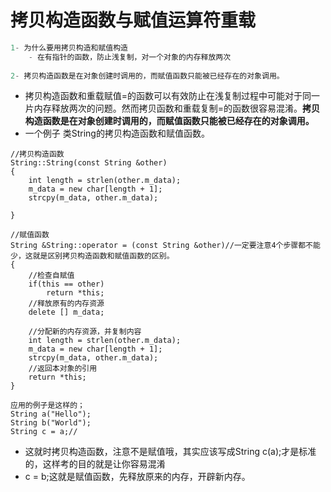 # 拷贝构造函数与赋值运算符重载



```cpp
1- 为什么要用拷贝构造和赋值构造
	- 在有指针的函数，防止浅复制，对一个对象的内存释放两次
	
2- 拷贝构造函数是在对象创建时调用的，而赋值函数只能被已经存在的对象调用。

```





- 拷贝构造函数和重载赋值=的函数可以有效防止在浅复制过程中可能对于同一片内存释放两次的问题。然而拷贝函数和重载复制=的函数很容易混淆。**拷贝构造函数是在对象创建时调用的，而赋值函数只能被已经存在的对象调用。**
- 一个例子 类String的拷贝构造函数和赋值函数。

```
//拷贝构造函数
String::String(const String &other)
{
    int length = strlen(other.m_data);
    m_data = new char[length + 1];
    strcpy(m_data, other.m_data);

}

//赋值函数
String &String::operator = (const String &other)//一定要注意4个步骤都不能少，这就是区别拷贝构造函数和赋值函数的区别。
{
    //检查自赋值
    if(this == other)
        return *this;
    //释放原有的内存资源
    delete [] m_data;

    //分配新的内存资源，并复制内容
    int length = strlen(other.m_data);
    m_data = new char[length + 1];
    strcpy(m_data, other.m_data);
    //返回本对象的引用
    return *this;
}

应用的例子是这样的；
String a("Hello");
String b("World");
String c = a;//
```

- 这就时拷贝构造函数，注意不是赋值哦，其实应该写成String c(a);才是标准的，这样考的目的就是让你容易混淆
- c = b;这就是赋值函数，先释放原来的内存，开辟新内存。